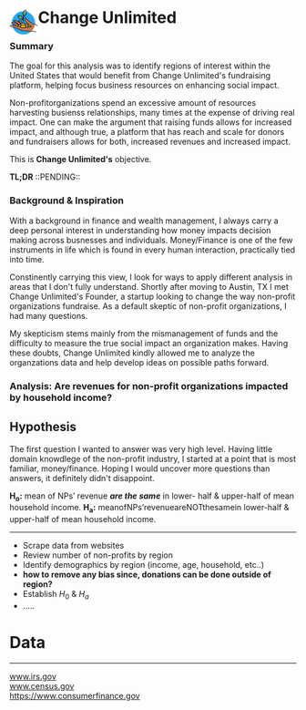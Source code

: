 <h1> <img src="/images/change_unlimited_icon.png"
  width="50"
  height="50"
  style="float:left;"> Change Unlimited </h1>


### Summary
The goal for this analysis was to identify regions of interest within the United States that would benefit from Change Unlimited's fundraising platform, helping focus business resources on enhancing social impact. 

Non-profitorganizations spend an excessive amount of resources harvesting busienss relationships, many times at the expense  of driving real impact. One can make the argument that raising funds allows for increased impact, and although true, a platform that has reach and scale for donors and fundraisers  allows for both, increased revenues and increased impact. 

This is **Change Unlimited's** objective. 

**TL;DR**
::PENDING::

### Background & Inspiration

With a background in finance and wealth management, I always carry a deep personal interest in understanding how money impacts decision making across busnesses and individuals. Money/Finance is one of the few instruments in life which is found in every human interaction, practically tied into time. 

Constinently carrying this view, I look for ways to apply different analysis in areas that I don't fully understand. Shortly after moving to Austin, TX I met Change Unlimited's Founder, a startup looking to change the way non-profit organizations fundraise. As a default skeptic of non-profit organizations, I had many questions. 

My skepticism stems mainly from the mismanagement of funds and the difficulty to measure the true social impact an organization makes. Having these doubts, Change Unlimited kindly allowed me to analyze the organzations data and help develop ideas on possible paths forward.

### Analysis: Are revenues for non-profit organizations impacted by household income?

## Hypothesis
The first question I wanted to answer was very high level. Having little domain knowdlege of the non-profit industry, I started at a point that is most familiar, money/finance. Hoping I would uncover more questions than answers, it definitely didn't disappoint. 

**H<sub>o</sub>:** mean of NPs’ revenue ***are the same*** in lower- half & upper-half of mean household income.
**H<sub>a</sub>:** meanofNPs’revenueareNOTthesamein lower-half & upper-half of mean household income.



-----------
- Scrape data from websites
- Review number of non-profits by region
- Identify demographics by region (income, age, household, etc..)
- **how to remove any bias since, donations can be done outside of region?**
- Establish $H_0$ & $H_a$
- .....


# Data
----------
www.irs.gov <br>
www.census.gov <br>
https://www.consumerfinance.gov <br>
